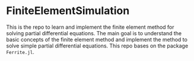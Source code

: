 # FiniteElementSimulation

This is the repo to learn and implement the finite element method for solving partial differential equations. The main goal is to understand the basic concepts of the finite element method and implement the method to solve simple partial differential equations. This repo bases on the package `Ferrite.jl`.